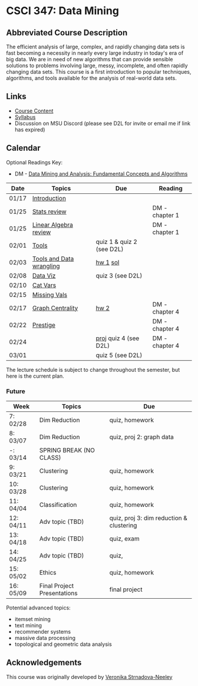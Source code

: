 # CSCI 347: Data Mining

## Abbreviated Course Description

The efficient analysis of large, complex, and rapidly changing data sets is fast
becoming a necessity in nearly every large industry in today's era of big data.
We are in need of new algorithms that can provide sensible solutions to problems
involving large, messy, incomplete, and often rapidly changing data sets. This
course is a first introduction to popular techniques, algorithms, and tools
available for the analysis of real-world data sets.

## Links
- [Course Content](https://github.com/msu/csci-347-spring2022)
- [Syllabus](./syllabus)
- Discussion on MSU Discord (please see D2L for invite or email me if link has expired)

## Calendar

Optional Readings Key:
- DM - [Data Mining and Analysis: Fundamental Concepts and Algorithms](https://dataminingbook.info/book_html/)

| Date  | Topics                                                | Due                                       | Reading                       |
|-------|-------------------------------------------------------|-------------------------------------------|-------------------------------|
| 01/17 | [Introduction](./notes/01-intro.pdf)                  |                                           |                               |
| 01/25 | [Stats review](./notes/02a-stats.pdf)                 |                                           | DM - chapter 1                |
| 01/25 | [Linear Algebra review](./notes/02b-linAlg.pdf)       |                                           | DM - chapter 1                |
| 02/01 | [Tools](./notes/03-tools.md)                          | quiz 1 & quiz 2 (see D2L)                 |                               |
| 02/03 | [Tools and Data wrangling](./notes/03-tools.md)       | [hw 1](hw/01.pdf) [sol](hw/01-sol.pdf)    |                               |
| 02/08 | [Data Viz](./notes/04a-viz.ipynb)                     | quiz 3 (see D2L)                          |                               |
| 02/10 | [Cat Vars](./notes/04b-cat.pdf)                       |                                           |                               |
| 02/15 | [Missing Vals](./notes/05a-missing_vals.ipynb)        |                                           |                               |
| 02/17 | [Graph Centrality](./notes/05b-centrality.pdf)        | [hw 2](hw/02.pdf)                         | DM - chapter 4                |
| 02/22 | [Prestige](./notes/06a-prestige.pdf)                  |                                           | DM - chapter 4                |
| 02/24 |                                                       | [proj](proj/01.pdf) quiz 4 (see D2L)      | DM - chapter 4                |
| 03/01 |                                                       | quiz 5 (see D2L)                          |                               |

The lecture schedule is subject to change throughout the semester, but here is
the current plan.

### Future

| Week     | Topics                                        | Due
|----------|-----------------------------------------------|---------------------------------------
| 7: 02/28 | Dim Reduction                                 | quiz, homework
| 8: 03/07 | Dim Reduction                                 | quiz, proj 2: graph data
| -: 03/14 | SPRING BREAK (NO CLASS)                       |
| 9: 03/21 | Clustering                                    | quiz, homework
|10: 03/28 | Clustering                                    | quiz, homework
|11: 04/04 | Classification                                | quiz, homework
|12: 04/11 | Adv topic (TBD)                               | quiz, proj 3: dim reduction & clustering
|13: 04/18 | Adv topic (TBD)                               | quiz, exam
|14: 04/25 | Adv topic (TBD)                               | quiz,
|15: 05/02 | Ethics                                        | quiz, homework
|16: 05/09 | Final Project Presentations                   | final project

Potential advanced topics:
- itemset mining
- text mining
- recommender systems
- massive data processing
- topological and geometric data analysis

## Acknowledgements

This course was originally developed by [Veronika
Strnadova-Neeley](https://www.cs.montana.edu/veronika/)
